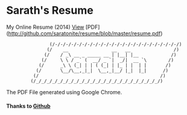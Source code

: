 Sarath's Resume
===============

My Online Resume (2014) [View](http://saratonite.github.io/resume) [PDF] (http://github.com/saratonite/resume/blob/master/resume.pdf)

                    (/-/-/-/-/-/-/-/-/-/-/-/-/-/-/-/-/-/-/-/-/-/-/-/)
				   (/ 	 __                __   __ 				  /)
				  (/	/ _\ __ _ _____ __ | |__| |__ 			 /)
				 (/		\ \ / _` (  __/ _ `|  _/|  __ `\  		/)
				(/		_\ \ (_| | | ( (_| | |_ | |  | |       /)
			   (/		\__/\__,_|_|  \__,_|__/ |_|  |_|      /)
			  (/											 /)
	    	 (/_/_/_/_/_/_/_/_/_/_/_/_/_/_/_/_/_/_/_/_/_/_/_/)
	    	 

The PDF File generated using Google Chrome.

#### Thanks to [Github](http://github.com)